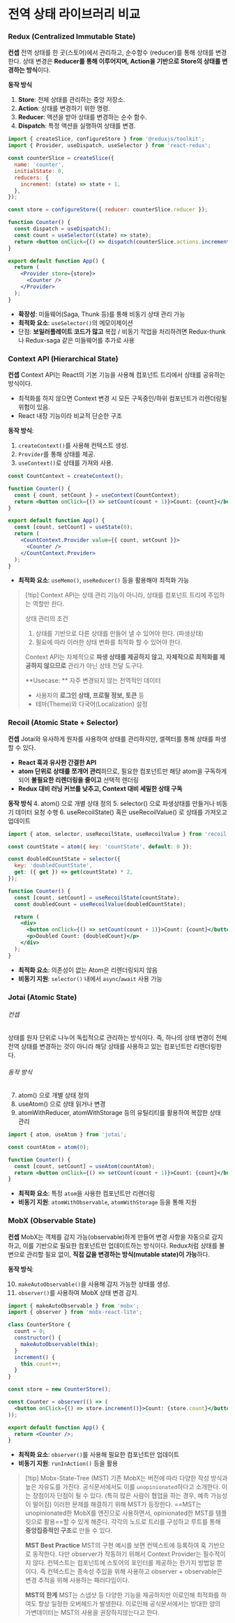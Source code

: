 # 전역 상태 라이브러리 비교

### Redux (Centralized Immutable State)

**컨셉**
전역 상태를 한 곳(스토어)에서 관리하고, 순수함수 (reducer)를 통해 상태를 변경한다. 상태 변경은 **Reducer를 통해 이루어지며, Action을 기반으로 Store의 상태를 변경하는 방식**이다.

**동작 방식**
1. **Store**: 전체 상태를 관리하는 중앙 저장소.
2. **Action**: 상태를 변경하기 위한 명령.
3. **Reducer**: 액션을 받아 상태를 변경하는 순수 함수.
4. **Dispatch**: 특정 액션을 실행하여 상태를 변경.

```jsx
import { createSlice, configureStore } from '@reduxjs/toolkit';
import { Provider, useDispatch, useSelector } from 'react-redux';

const counterSlice = createSlice({
  name: 'counter',
  initialState: 0,
  reducers: {
    increment: (state) => state + 1,
  },
});

const store = configureStore({ reducer: counterSlice.reducer });

function Counter() {
  const dispatch = useDispatch();
  const count = useSelector((state) => state);
  return <button onClick={() => dispatch(counterSlice.actions.increment())}>Count: {count}</button>;
}

export default function App() {
  return (
    <Provider store={store}>
      <Counter />
    </Provider>
  );
}
```

- **확장성**: 미들웨어(Saga, Thunk 등)를 통해 비동기 상태 관리 가능  
- **최적화 요소**: `useSelector()`의 메모이제이션
- 단점: **보일러플레이트 코드가 많고** 복잡 / 비동기 작업을 처리하려면 Redux-thunk나 Redux-saga 같은 미들웨어를 추가로 사용

### Context API (Hierarchical State)

**컨셉** 
Context API는 React의 기본 기능을 사용해 컴포넌트 트리에서 상태를 공유하는 방식이다.
- 최적화를 하지 않으면 Context 변경 시 모든 구독중인/하위 컴포넌트가 리렌더링될 위험이 있음.
- React 내장 기능이라 비교적 단순한 구조

**동작 방식**:

1. `createContext()`를 사용해 컨텍스트 생성.
2. `Provider`를 통해 상태를 제공.
3. `useContext()`로 상태를 가져와 사용.

```jsx
const CountContext = createContext();

function Counter() {
  const { count, setCount } = useContext(CountContext);
  return <button onClick={() => setCount(count + 1)}>Count: {count}</button>;
}

export default function App() {
  const [count, setCount] = useState(0);
  return (
    <CountContext.Provider value={{ count, setCount }}>
      <Counter />
    </CountContext.Provider>
  );
}
```

- **최적화 요소**: `useMemo()`, `useReducer()` 등을 활용해야 최적화 가능

>[!tip] Context API는 상태 관리 기능이 아니라, 상태를 컴포넌트 트리에 주입하는 역할만 한다.
>
>
>상태 관리의 조건
>
>1. 상태를 기반으로 다른 상태를 만들어 낼 수 있어야 한다. (파생상태) 
>2. 필요에 따라 이러한 상태 변화를 최적화 할 수 있어야 한다. 
>
>Context API는 자체적으로 **파생 상태를 제공하지 않고**, **자체적으로 최적화를 제공하지 않으므로** 관리가 아닌 상태 전달 도구다. 
>
>**Usecase: **
>자주 변경되지 않는 전역적인 데이터
>- 사용자의 **로그인 상태, 프로필 정보, 토큰** 등
>- 테마(Theme)와 다국어(Localization) 설정


### Recoil (Atomic State + Selector)

**컨셉**
Jotai와 유사하게 원자를 사용하여 상태를 관리하지만, 셀렉터를 통해 상태를 파생할 수 있다.
- **React 훅과 유사한 간결한 API**
- **atom 단위로 상태를 쪼개어 관리**하므로, 필요한 컴포넌트만 해당 atom을 구독하게 되어 **불필요한 리렌더링을 줄이고** 선택적 렌더링
- **Redux 대비 러닝 커브를 낮추고, Context 대비 세밀한 상태 구독**

**동작 방식**
4. atom() 으로 개별 상태 정의
5. selector() 으로 파생상태를 만들거나 비동기 데이터 요청 수행
6. useRecoilState() 혹은 useRecoilValue() 로 상태를 가져오고 업데이트

```jsx
import { atom, selector, useRecoilState, useRecoilValue } from 'recoil';

const countState = atom({ key: 'countState', default: 0 });

const doubledCountState = selector({
  key: 'doubledCountState',
  get: ({ get }) => get(countState) * 2,
});

function Counter() {
  const [count, setCount] = useRecoilState(countState);
  const doubledCount = useRecoilValue(doubledCountState);

  return (
    <div>
      <button onClick={() => setCount(count + 1)}>Count: {count}</button>
      <p>Doubled Count: {doubledCount}</p>
    </div>
  );
}
```

- **최적화 요소**: 의존성이 없는 Atom은 리렌더링되지 않음  
- **비동기 지원**: `selector()` 내에서 `async`/`await` 사용 가능

### Jotai (Atomic State)

###### 컨셉
상태를 원자 단위로 나누어 독립적으로 관리하는 방식이다. 즉, 하나의 상태 변경이 전체 전역 상태를 변경하는 것이 아니라 해당 상태를 사용하고 있는 컴포넌트만 리렌더링한다.

###### 동작 방식
7. atom() 으로 개별 상태 정의
8. useAtom() 으로 상태 읽거나 변경
9. atomWithReducer, atomWithStorage 등의 유틸리티를 활용하여 복잡한 상태 관리

```jsx
import { atom, useAtom } from 'jotai';

const countAtom = atom(0);

function Counter() {
  const [count, setCount] = useAtom(countAtom);
  return <button onClick={() => setCount(count + 1)}>Count: {count}</button>;
}
```

- **최적화 요소**: 특정 `atom`을 사용한 컴포넌트만 리렌더링  
- **비동기 지원**: `atomWithObservable`, `atomWithStorage` 등을 통해 지원


### MobX (Observable State)

**컨셉**
MobX는 객체를 감지 가능(observable)하게 만들어 변경 사항을 자동으로 감지하고, 이를 기반으로 필요한 컴포넌트만 업데이트하는 방식이다. Redux처럼 상태를 불변으로 관리할 필요 없이, **직접 값을 변경하는 방식(mutable state)이 가능**하다.

**동작 방식**:

10. `makeAutoObservable()`을 사용해 감지 가능한 상태를 생성.
11. `observer()`를 사용하여 MobX 상태 변경 감지.

```jsx
import { makeAutoObservable } from 'mobx';
import { observer } from 'mobx-react-lite';

class CounterStore {
  count = 0;
  constructor() {
    makeAutoObservable(this);
  }
  increment() {
    this.count++;
  }
}

const store = new CounterStore();

const Counter = observer(() => (
  <button onClick={() => store.increment()}>Count: {store.count}</button>
));

export default function App() {
  return <Counter />;
}
```

- **최적화 요소**: `observer()`를 사용해 필요한 컴포넌트만 업데이트  
- **비동기 지원**: `runInAction()` 등을 활용


> [!tip] Mobx-State-Tree (MST)
> 기존 MobX는 버전에 따라 다양한 작성 방식과 높은 자유도를 가진다. 공식문서에서도 이를 `unopinionated`하다고 소개한다. 이는 장점이자 단점이 될 수 있다. (특히 많은 사람이 협업을 하는 경우, 예측 가능성이 떨어짐)
>이러한 문제를 해결하기 위해 MST가 등장한다. ==MST는 unopinionated한 MobX를 엔진으로 사용하면서, opinionated한 MST를 템플릿으로 활용==할 수 있게 해준다. 각각의 노드로 트리를 구성하고 루트를 통해 **중앙집중적인 구조**로 만들 수 있다.
>
>**MST Best Practice**
>MST의 구현 예시를 보면 컨텍스트에 등록하여 훅 기반으로 동작한다. 다만 observer가 작동하기 위해서 Context Provider는 필수적이지 않다. 컨텍스트는 컴포넌트에 스토어의 포인터를 제공하는 한가지 방법일 뿐이다. 즉 컨텍스트는 종속성 주입을 위해 사용하고 observer + observable은 변경 추적을 위해 사용하는 패러다임이다.
>
>**MST의 한계**
>MST는 스냅샷 등 다양한 기능을 제공하지만 이로인해 최적화를 하여도 항상 일정한 오버헤드가 발생한다. 이로인해 공식문서에서는 방대한 양의 가변데이터는 MST의 사용을 권장하지않는다고 한다.


